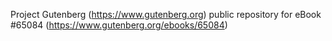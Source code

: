 Project Gutenberg (https://www.gutenberg.org) public repository for eBook #65084 (https://www.gutenberg.org/ebooks/65084)
